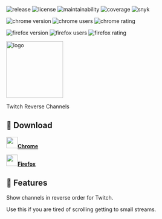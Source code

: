 ![release](https://img.shields.io/github/v/release/bamdadsabbagh/twitch-reverse-channels--extension)
![license](https://img.shields.io/github/license/bamdadsabbagh/twitch-reverse-channels--extension)
![maintainability](https://img.shields.io/codeclimate/maintainability/bamdadsabbagh/twitch-reverse-channels--extension)
![coverage](https://img.shields.io/codeclimate/coverage/bamdadsabbagh/twitch-reverse-channels--extension)
![snyk](https://img.shields.io/snyk/vulnerabilities/github/bamdadsabbagh/twitch-reverse-channels--extension)

![chrome version](https://img.shields.io/chrome-web-store/v/ibihnhlidngpabcbomjepjnkhindhlkn?label=chrome)
![chrome users](https://img.shields.io/chrome-web-store/users/ibihnhlidngpabcbomjepjnkhindhlkn)
![chrome rating](https://img.shields.io/chrome-web-store/stars/ibihnhlidngpabcbomjepjnkhindhlkn)

![firefox version](https://img.shields.io/amo/v/twitch-reverse-channels?label=firefox)
![firefox users](https://img.shields.io/amo/users/twitch-reverse-channels)
![firefox rating](https://img.shields.io/amo/stars/twitch-reverse-channels?label=rating)

<img alt="logo" width="150px" src="https://raw.githubusercontent.com/bamdadsabbagh/twitch-reverse-channels--extension/master/assets/icons/icon-386.png">

Twitch Reverse Channels

## 🚀 Download

**[<img height=30 src="https://icons.iconarchive.com/icons/cornmanthe3rd/plex/256/Internet-chrome-icon.png">Chrome](https://chrome.google.com/webstore/detail/twitch-reverse-channels/ibihnhlidngpabcbomjepjnkhindhlkn)**

**[<img height=30 src="https://icons.iconarchive.com/icons/cornmanthe3rd/plex/256/Internet-firefox-icon.png">Firefox](https://addons.mozilla.org/en-US/firefox/addon/twitch-reverse-channels)**

## 📖 Features

Show channels in reverse order for Twitch.

Use this if you are tired of scrolling getting to small streams.
